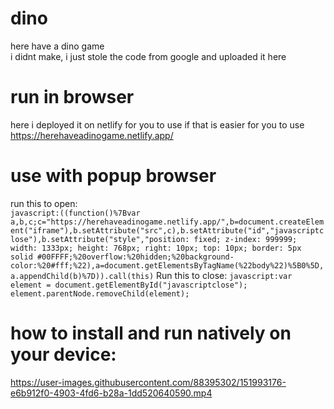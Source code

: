# dino  
here have a dino game  
i didnt make, i just stole the code from google and uploaded it here  
  
# run in browser
here i deployed it on netlify for you to use if that is easier for you to use  
https://herehaveadinogame.netlify.app/  

# use with popup browser  
run this to open:  
```javascript:((function()%7Bvar a,b,c;c="https://herehaveadinogame.netlify.app/",b=document.createElement("iframe"),b.setAttribute("src",c),b.setAttribute("id","javascriptclose"),b.setAttribute("style","position: fixed; z-index: 999999; width: 1333px; height: 768px; right: 10px; top: 10px; border: 5px solid #00FFFF;%20overflow:%20hidden;%20background-color:%20#fff;%22),a=document.getElementsByTagName(%22body%22)%5B0%5D,a.appendChild(b)%7D)).call(this)```
Run this to close:
```javascript:var element = document.getElementById("javascriptclose"); element.parentNode.removeChild(element);```
  
# how to install and run natively on your device:  

https://user-images.githubusercontent.com/88395302/151993176-e6b912f0-4903-4fd6-b28a-1dd520640590.mp4

